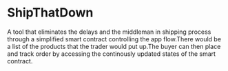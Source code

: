 # ShipThatDown
A tool that eliminates the delays and the middleman in shipping process through a simplified smart contract controlling the app flow.There would be a list of the products that the trader would put up.The buyer can then place and track order by accessing the continously updated states of the smart contract.